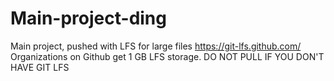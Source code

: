 # Main-project-ding
Main project, pushed with LFS for large files
https://git-lfs.github.com/
Organizations on Github get 1 GB LFS storage.
DO NOT PULL IF YOU DON'T HAVE GIT LFS
